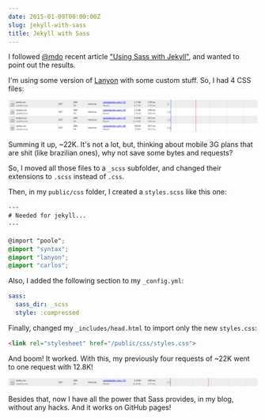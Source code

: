 ```yaml
---
date: 2015-01-09T00:00:00Z
slug: jekyll-with-sass
title: Jekyll with Sass
---
```


I followed [@mdo](http://markdotto.com/) recent article
["Using Sass with Jekyll"](http://markdotto.com/2014/09/25/sass-and-jekyll/),
and wanted to point out the results.

I'm using some version of [Lanyon](http://lanyon.getpoole.com/) with some
custom stuff. So, I had 4 CSS files:

![Requests](/public/images/sass-1.png)

Summing it up, ~22K. It's not a lot, but, thinking about mobile 3G plans
that are shit (like brazilian ones), why not save some bytes and requests?

So, I moved all those files to a `_scss` subfolder, and changed their
extensions to `.scss` instead of `.css`.

Then, in my `public/css` folder, I created a `styles.scss` like this one:

```scss
---
# Needed for jekyll...
---

@import "poole";
@import "syntax";
@import "lanyon";
@import "carlos";
```

Also, I added the following section to my `_config.yml`:

```yaml
sass:
  sass_dir: _scss
  style: :compressed
```

Finally, changed my `_includes/head.html` to import only the new `styles.css`:

```html
<link rel="stylesheet" href="/public/css/styles.css">
```

And boom! It worked. With this, my previously four requests of ~22K went
to one request with 12.8K!

![Request](/public/images/sass-2.png)

Besides that, now I have all the power that
Sass provides, in my blog, without any hacks. And it works on GitHub pages!

